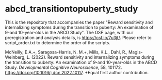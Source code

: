 # abcd_transitiontopuberty_study
This is the repository that accompanies the paper "Reward sensitivity and internalizing symptoms during the transition to puberty: An examination of 9-and 10-year-olds in the ABCD Study".
The OSF page, with our preregistration and analysis details, is https://osf.io/7u3jt/.
Please refer to script_order.txt to determine the order of the scripts.


McNeilly, E.A.+, Saragosa-Harris, N. M.+, Mills, K.L., Dahl, R., Magis-Weinberg, L. (2022). Reward sensitivity and internalizing symptoms during the transition to puberty: An examination of 9-and 10-year-olds in the ABCD Study. *Developmental Cognitive Neuroscience*, 58, 101172. https://doi.org/10.1016/j.dcn.2022.10117. +Equal first author contribution.
